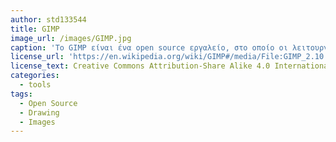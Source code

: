 ```yaml
---
author: std133544
title: GIMP
image_url: /images/GIMP.jpg
caption: 'To GIMP είναι ένα open source εργαλείο, στο οποίο οι λειτουργίες του επικεντρώνονται στην διαμόρφωση και επεξεργασία εικόνας.  Το γραφικό περιβάλλον του GIMP, βασίστηκε σε μεγάλό βαθμό από τις ανατροφοδοτήσεις για βελτίωση της χρηστικότητας και της φιλικότητας των διεπαφών, τις οποίες έστειλαν οι χρήστες του. '
license_url: 'https://en.wikipedia.org/wiki/GIMP#/media/File:GIMP_2.10.jpg'
license_text: Creative Commons Attribution-Share Alike 4.0 International license
categories:
  - tools
tags:
  - Open Source
  - Drawing
  - Images
---
```

